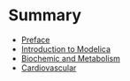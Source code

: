 # Summary

* [Preface](README.md)
* [Introduction to Modelica](chapter1.md)
* [Biochemic and Metabolism](biochemic_and_metabolism.md)
* [Cardiovascular](cardiovascular.md)

